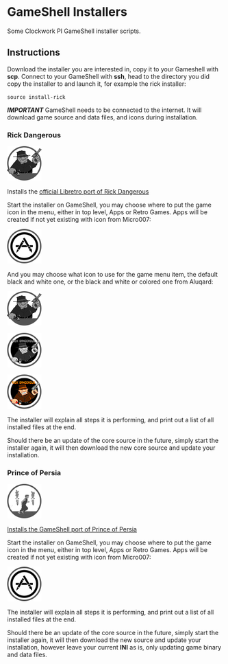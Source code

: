# GameShell Installers

Some Clockwork PI GameShell installer scripts.

## Instructions

Download the installer you are interested in, copy it to your Gameshell 
with **scp**. Connect to your GameShell with **ssh**, head to the
directory you did copy the installer to and launch it, for example
the rick installer:
```
source install-rick
```

***IMPORTANT***
GameShell needs to be connected to the internet. It will download
game source and data files, and icons during installation.

### Rick Dangerous

![alt text](icons/xrick_bw1.png "Rick Dangerous")

Installs the [official Libretro port of Rick Dangerous](https://github.com/libretro/xrick-libretro.git)

Start the installer on GameShell, you may choose where to put the
game icon in the menu, either in top level, Apps or Retro Games.
Apps will be created if not yet existing with icon from Micro007:

![alt text](icons/apps.png "Apps")

And you may choose what icon to use for the game menu item, the
default black and white one, or the black and white or colored
one from Aluqard:

![alt text](icons/xrick_bw1.png "Rick Dangerous default icon")

![alt text](icons/xrick_bw2.png "Rick Dangerous Aluqard BW icon")

![alt text](icons/xrick_col1.png "Rick Dangerous Aluqard color icon")

The installer will explain all steps it is performing, and print out
a list of all installed files at the end.

Should there be an update of the core source in the future, simply
start the installer again, it will then download the new core source
and update your installation.

### Prince of Persia

![alt text](https://github.com/pleft/SDLPoP/raw/master/Prince.png "Prince of Persia")

[Installs the GameShell port of Prince of Persia](https://github.com/pleft/SDLPoP)

Start the installer on GameShell, you may choose where to put the
game icon in the menu, either in top level, Apps or Retro Games.
Apps will be created if not yet existing with icon from Micro007:

![alt text](icons/apps.png "Apps")

The installer will explain all steps it is performing, and print out
a list of all installed files at the end.

Should there be an update of the core source in the future, simply
start the installer again, it will then download the new source
and update your installation, however leave your current **INI**
as is, only updating game binary and data files.
